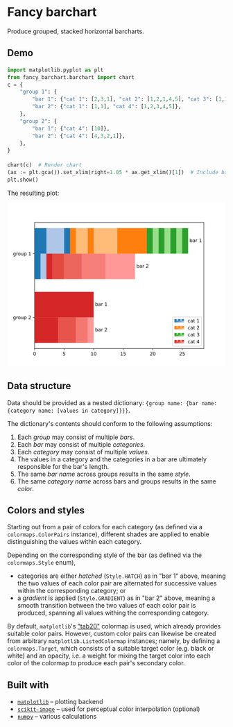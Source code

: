 # Fancy barchart

Produce grouped, stacked horizontal barcharts.

## Demo

```python
import matplotlib.pyplot as plt
from fancy_barchart.barchart import chart
c = {
    "group 1": {
        "bar 1": {"cat 1": [2,3,1], "cat 2": [1,2,1,4,5], "cat 3": [1,1,1,1,1,1,1]},
        "bar 2": {"cat 1": [1,1], "cat 4": [1,2,3,4,5]},
    },
    "group 2": {
        "bar 1": {"cat 4": [10]},
        "bar 2": {"cat 4": [4,3,2,1]},
    },
}

chart(c)  # Render chart
(ax := plt.gca()).set_xlim(right=1.05 * ax.get_xlim()[1])  # Include bar 1's label
plt.show()
```
The resulting plot:

![resulting chart](resources/pics/sample_chart.svg)

## Data structure

Data should be provided as a nested dictionary: `{group name: {bar name: {category name: [values in category]}}}`.

The dictionary's contents should conform to the following assumptions:

1. Each *group* may consist of multiple *bars*.
2. Each *bar* may consist of multiple *categories*.
3. Each *category* may consist of multiple *values*.
4. The values in a category and the categories in a bar are ultimately responsible for the bar's length.
5. The same *bar name* across groups results in the same *style*.
6. The same *category name* across bars and groups results in the same *color*.

## Colors and styles

Starting out from a pair of colors for each category (as defined via a `colormaps.ColorPairs` instance), different
shades are applied to enable distinguishing the values within each category.

Depending on the corresponding style of the bar (as defined via the `colormaps.Style` enum), 

* categories are either *hatched* (`Style.HATCH`) as in "bar 1" above, meaning the two values of each color pair are
  alternated for successive values within the corresponding category; or
* a *gradient* is applied (`Style.GRADIENT`) as in "bar 2" above, meaning a smooth transition between the two values of
  each color pair is produced, spanning all values withing the corresponding category.

By default, `matplotlib`'s ["tab20"](https://matplotlib.org/stable/users/explain/colors/colormaps.html#qualitative)
colormap is used, which already provides suitable color pairs. However, custom color pairs can likewise be created from
arbitrary `matplotlib.ListedColormap` instances; namely, by defining a `colormaps.Target`, which consists of a
suitable target color (e.g. black or white) and an opacity, i.e. a weight for mixing the target color into each color of
the colormap to produce each pair's secondary color.

## Built with

* [`matplotlib`](https://matplotlib.org/) – plotting backend
* [`scikit-image`](https://scikit-image.org/) – used for perceptual color interpolation (optional)
* [`numpy`](https://numpy.org/) – various calculations